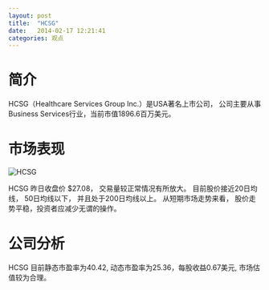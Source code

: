 ```yaml
---
layout: post
title:  "HCSG"
date:   2014-02-17 12:21:41
categories: 观点
---
```


# 简介
HCSG（Healthcare Services Group Inc.）是USA著名上市公司，
公司主要从事Business Services行业，当前市值1896.6百万美元。

# 市场表现

![HCSG](http://finviz.com/chart.ashx?t=HCSG&ty=c&ta=1&p=d&s=l)

HCSG 昨日收盘价 $27.08，
交易量较正常情况有所放大。
目前股价接近20日均线，
50日均线以下，
并且处于200日均线以上。
从短期市场走势来看，
股价走势平稳，投资者应减少无谓的操作。

# 公司分析
HCSG 目前静态市盈率为40.42, 动态市盈率为25.36，每股收益0.67美元,
市场估值较为合理。
